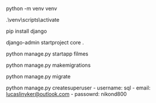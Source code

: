 python -m venv venv

.\venv\scripts\activate

pip install django

django-admin startproject core .

python manage.py startapp filmes

python manage.py makemigrations

python manage.py migrate

python manage.py createsuperuser
    - username: sql
    - email: lucaslinyker@outlook.com
    - passowrd: nikond800

